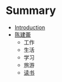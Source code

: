 # Summary

* [Introduction](README.md)
* [陈建蕾](chen-jian-lei.md)
  * 工作
  * 生活
  * 学习
  * 旅游
  * [读书](chen-jian-lei/du-shu.md)


